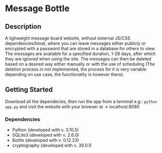 # Message Bottle

## Description

A lighweight message board website, without external JS/CSS dependencies/bloat, where you can leave messages either publicly or encrypted with a password that are stored in a database for others to view. The messages are available for a specified duration, 1-28 days, after which they are ignored when using the site. The messages can then be deleted based on a desired way either manually or with the use of scheduling (The deletion process in not implemented, the process for it is very variable depending on use case, the functionality is however there).

## Getting Started

Download all the dependecies, then run the app from a terminal e.g.: ```python app.py``` and visit the website with your browser at -> localhost:8080

### Dependencies

* Python (developed with v. 3.10.5)
* SQLite3 (developed with v. 2.6.0)
* Bottle (developed with v. 0.12.23)
* cryptography (developed with v. 39.0.1)
